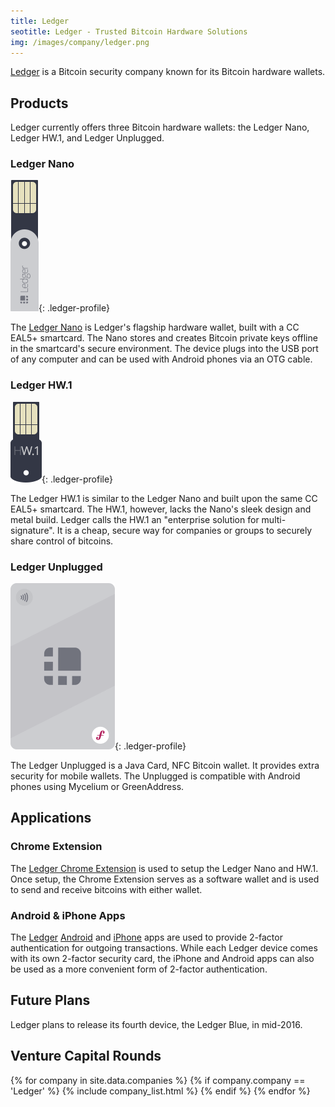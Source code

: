 ```yaml
---
title: Ledger
seotitle: Ledger - Trusted Bitcoin Hardware Solutions
img: /images/company/ledger.png
---
```

[Ledger](https://www.ledger.co/) is a Bitcoin security company known for its Bitcoin hardware wallets. 

## Products

Ledger currently offers three Bitcoin hardware wallets: the Ledger Nano, Ledger HW.1, and Ledger Unplugged. 

### Ledger Nano

![ledger][1]{: .ledger-profile}

The [Ledger Nano](https://www.weusecoins.com/bitcoin-ledger-wallet-review/) is Ledger's flagship hardware wallet, built with a CC EAL5+ smartcard. The Nano stores and creates Bitcoin private keys offline in the smartcard's secure environment. The device plugs into the USB port of any computer and can be used with Android phones via an OTG cable.  

### Ledger HW.1

![ledger][3]{: .ledger-profile}

The Ledger HW.1 is similar to the Ledger Nano and built upon the same CC EAL5+ smartcard. The HW.1, however, lacks the Nano's sleek design and metal build. Ledger calls the HW.1 an "enterprise solution for multi-signature". It is a cheap, secure way for companies or groups to securely share control of bitcoins. 

### Ledger Unplugged

![ledger][2]{: .ledger-profile}

The Ledger Unplugged is a Java Card, NFC Bitcoin wallet. It provides extra security for mobile wallets. The Unplugged is compatible with Android phones using Mycelium or GreenAddress. 

## Applications

### Chrome Extension

The [Ledger Chrome Extension](https://chrome.google.com/webstore/detail/ledger-wallet/kkdpmhnladdopljabkgpacgpliggeeaf) is used to setup the Ledger Nano and HW.1. Once setup, the Chrome Extension serves as a software wallet and is used to send and receive bitcoins with either wallet. 

### Android & iPhone Apps

The [Ledger](https://www.coldhardware.com/ledger-nano-review/) [Android](https://play.google.com/store/apps/details?id=co.ledger.wallet) and [iPhone](https://itunes.apple.com/WebObjects/MZStore.woa/wa/viewSoftware?id=960196441&mt=8) apps are used to provide 2-factor authentication for outgoing transactions. While each Ledger device comes with its own 2-factor security card, the iPhone and Android apps can also be used as a more convenient form of 2-factor authentication. 

## Future Plans

Ledger plans to release its fourth device, the Ledger Blue, in mid-2016.

## Venture Capital Rounds

{% for company in site.data.companies %}
{% if company.company == 'Ledger' %}
{% include company_list.html %}
{% endif %}
{% endfor %}

[1]: /images/ledger/img02.png
[2]: /images/ledger/img03.png
[3]: /images/ledger/img04.png